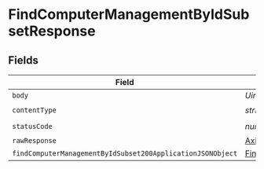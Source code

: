 # FindComputerManagementByIdSubsetResponse


## Fields

| Field                                                                                                                               | Type                                                                                                                                | Required                                                                                                                            | Description                                                                                                                         |
| ----------------------------------------------------------------------------------------------------------------------------------- | ----------------------------------------------------------------------------------------------------------------------------------- | ----------------------------------------------------------------------------------------------------------------------------------- | ----------------------------------------------------------------------------------------------------------------------------------- |
| `body`                                                                                                                              | *Uint8Array*                                                                                                                        | :heavy_minus_sign:                                                                                                                  | N/A                                                                                                                                 |
| `contentType`                                                                                                                       | *string*                                                                                                                            | :heavy_check_mark:                                                                                                                  | N/A                                                                                                                                 |
| `statusCode`                                                                                                                        | *number*                                                                                                                            | :heavy_check_mark:                                                                                                                  | N/A                                                                                                                                 |
| `rawResponse`                                                                                                                       | [AxiosResponse>](https://axios-http.com/docs/res_schema)                                                                            | :heavy_minus_sign:                                                                                                                  | N/A                                                                                                                                 |
| `findComputerManagementByIdSubset200ApplicationJSONObject`                                                                          | [FindComputerManagementByIdSubset200ApplicationJSON](../../models/operations/findcomputermanagementbyidsubset200applicationjson.md) | :heavy_minus_sign:                                                                                                                  | OK                                                                                                                                  |